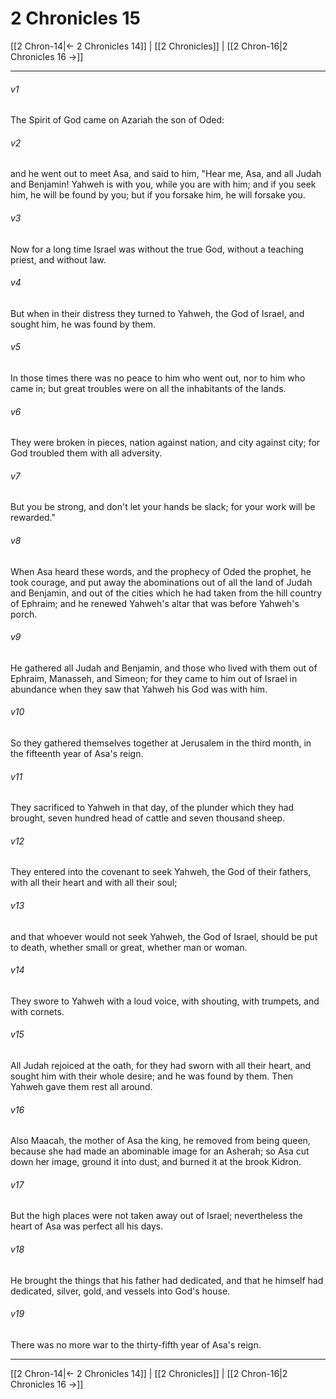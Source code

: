 # 2 Chronicles 15

[[2 Chron-14|← 2 Chronicles 14]] | [[2 Chronicles]] | [[2 Chron-16|2 Chronicles 16 →]]
***



###### v1 
The Spirit of God came on Azariah the son of Oded: 

###### v2 
and he went out to meet Asa, and said to him, "Hear me, Asa, and all Judah and Benjamin! Yahweh is with you, while you are with him; and if you seek him, he will be found by you; but if you forsake him, he will forsake you. 

###### v3 
Now for a long time Israel was without the true God, without a teaching priest, and without law. 

###### v4 
But when in their distress they turned to Yahweh, the God of Israel, and sought him, he was found by them. 

###### v5 
In those times there was no peace to him who went out, nor to him who came in; but great troubles were on all the inhabitants of the lands. 

###### v6 
They were broken in pieces, nation against nation, and city against city; for God troubled them with all adversity. 

###### v7 
But you be strong, and don't let your hands be slack; for your work will be rewarded." 

###### v8 
When Asa heard these words, and the prophecy of Oded the prophet, he took courage, and put away the abominations out of all the land of Judah and Benjamin, and out of the cities which he had taken from the hill country of Ephraim; and he renewed Yahweh's altar that was before Yahweh's porch. 

###### v9 
He gathered all Judah and Benjamin, and those who lived with them out of Ephraim, Manasseh, and Simeon; for they came to him out of Israel in abundance when they saw that Yahweh his God was with him. 

###### v10 
So they gathered themselves together at Jerusalem in the third month, in the fifteenth year of Asa's reign. 

###### v11 
They sacrificed to Yahweh in that day, of the plunder which they had brought, seven hundred head of cattle and seven thousand sheep. 

###### v12 
They entered into the covenant to seek Yahweh, the God of their fathers, with all their heart and with all their soul; 

###### v13 
and that whoever would not seek Yahweh, the God of Israel, should be put to death, whether small or great, whether man or woman. 

###### v14 
They swore to Yahweh with a loud voice, with shouting, with trumpets, and with cornets. 

###### v15 
All Judah rejoiced at the oath, for they had sworn with all their heart, and sought him with their whole desire; and he was found by them. Then Yahweh gave them rest all around. 

###### v16 
Also Maacah, the mother of Asa the king, he removed from being queen, because she had made an abominable image for an Asherah; so Asa cut down her image, ground it into dust, and burned it at the brook Kidron. 

###### v17 
But the high places were not taken away out of Israel; nevertheless the heart of Asa was perfect all his days. 

###### v18 
He brought the things that his father had dedicated, and that he himself had dedicated, silver, gold, and vessels into God's house. 

###### v19 
There was no more war to the thirty-fifth year of Asa's reign.

***
[[2 Chron-14|← 2 Chronicles 14]] | [[2 Chronicles]] | [[2 Chron-16|2 Chronicles 16 →]]
